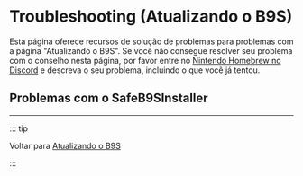 # Troubleshooting (Atualizando o B9S)

Esta página oferece recursos de solução de problemas para problemas com a página "Atualizando o B9S". Se você não consegue resolver seu problema com o conselho nesta página, por favor entre no [Nintendo Homebrew no Discord](https://discord.gg/MWxPgEp) e descreva o seu problema, incluindo o que você já tentou.

## Problemas com o SafeB9SInstaller

<!--@include: ./_include/troubleshooting-sb9si-firm.md -->

<!--@include: ./_include/troubleshooting-sb9si-common.md -->

<!--@include: ./_include/troubleshooting-get-help-common.md -->

---

::: tip

Voltar para [Atualizando o B9S](updating-b9s)

:::

<!--@include: ./_include/troubleshooting-return.md -->
